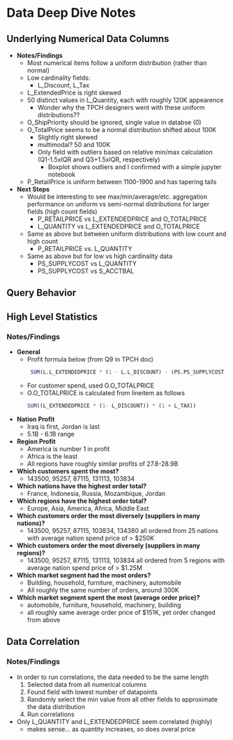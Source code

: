 # Data Deep Dive Notes

## Underlying Numerical Data Columns

- **Notes/Findings**
    - Most numerical items follow a uniform distribution (rather than normal)
    - Low cardinality fields:
        - L_Discount, L_Tax
    - L_ExtendedPrice is right skewed
    - 50 distinct values in L_Quantity, each with roughly 120K appearence
        - Wonder why the TPCH designers went with these uniform distributions??
    - O_ShipPriority should be ignored, single value in databse (0)
    - O_TotalPrice seems to be a normal distribution shifted about 100K
        - Slightly right skewed
        - multimodal? 50 and 100K
        - Only field with outliers based on relative min/max calculation (Q1-1.5xIQR and Q3+1.5xIQR, respectively)
            - Boxplot shows outliers and I confirmed with a simple jupyter notebook
    - P_RetailPrice is uniform between 1100-1900 and has tapering tails
- **Next Steps**
    - Would be interesting to see max/min/average/etc. aggregation performance on uniform vs semi-normal distributions for larger fields (high count fields)
        - P_RETAILPRICE vs L_EXTENDEDPRICE and O_TOTALPRICE
        - L_QUANTITY vs L_EXTENDEDPRICE and O_TOTALPRICE
    - Same as above but between uniform distributions with low count and high count
        - P_RETAILPRICE vs. L_QUANTITY
    - Same as above but for low vs high cardinality data
        - PS_SUPPLYCOST vs L_QUANTITY
        - PS_SUPPLYCOST vs S_ACCTBAL



## Query Behavior


## High Level Statistics
### Notes/Findings
- **General**
    - Profit formula below (from Q9 in TPCH doc)
       ```sql
        SUM(L.L_EXTENDEDPRICE * (1 - L.L_DISCOUNT) - (PS.PS_SUPPLYCOST * L.L_QUANTITY))
       ```
    - For customer spend, used O.O_TOTALPRICE
    - O.O_TOTALPRICE is calculated from lineitem as follows
        ```sql
        SUM((L_EXTENDEDPRICE * (1- L_DISCOUNT)) * (1 + L_TAX))
        ```
- **Nation Profit**
    - Iraq is first, Jordan is last
    - 5.1B - 6.1B range
- **Region Profit**
    - America is number 1 in profit
    - Africa is the least
    - All regions have roughly similar profits of 27.8-28.9B
- **Which customers spent the most?**
    - 143500, 95257, 87115, 131113, 103834
- **Which nations have the highest order total?**
    - France, Indonesia, Russia, Mozambique, Jordan
- **Which regions have the highest order total?**
    - Europe, Asia, America, Africa, Middle East
- **Which customers order the most diversely (suppliers in many nations)?**
    - 143500, 95257, 87115, 103834, 134380 all ordered from 25 nations with average nation spend price of > $250K
- **Which customers order the most diversely (suppliers in many regions)?**
    - 143500, 95257, 87115, 131113, 103834 all ordered from 5 regions with average nation spend price of > $1.25M
- **Which market segment had the most orders?**
    - Building, household, furniture, machinery, automobile
    - All roughly the same number of orders, around 300K
- **Which market segment spent the most (average order price)?**
    - automobile, furniture, household, machinery, building
    - all roughly same average order price of $151K, yet order changed from above


## Data Correlation
### Notes/Findings
- In order to run correlations, the data needed to be the same length
    1. Selected data from all numerical columns
    2. Found field with lowest number of datapoints
    3. Randomly select the min value from all other fields to approximate the data distribution
    4. Run correlations
- Only L_QUANTITY and L_EXTENDEDPRICE seem correlated (highly)
    - makes sense... as quantity increases, so does overal price